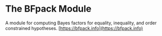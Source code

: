 # The BFpack Module

A module for computing Bayes factors for equality, inequality, and order constrained hypotheses. [https://bfpack.info](https://bfpack.info)
